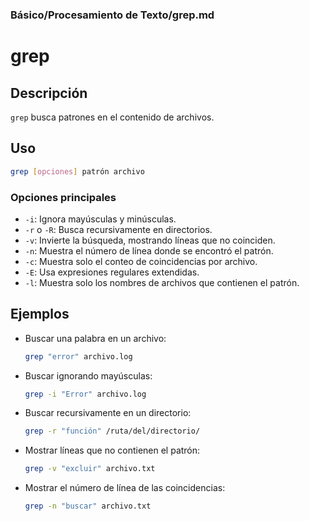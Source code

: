 ### **Básico/Procesamiento de Texto/grep.md**

# grep

## Descripción

`grep` busca patrones en el contenido de archivos.

## Uso

```bash
grep [opciones] patrón archivo
```

### Opciones principales

- `-i`: Ignora mayúsculas y minúsculas.
- `-r` o `-R`: Busca recursivamente en directorios.
- `-v`: Invierte la búsqueda, mostrando líneas que no coinciden.
- `-n`: Muestra el número de línea donde se encontró el patrón.
- `-c`: Muestra solo el conteo de coincidencias por archivo.
- `-E`: Usa expresiones regulares extendidas.
- `-l`: Muestra solo los nombres de archivos que contienen el patrón.

## Ejemplos

- Buscar una palabra en un archivo:

  ```bash
  grep "error" archivo.log
  ```

- Buscar ignorando mayúsculas:

  ```bash
  grep -i "Error" archivo.log
  ```

- Buscar recursivamente en un directorio:

  ```bash
  grep -r "función" /ruta/del/directorio/
  ```

- Mostrar líneas que no contienen el patrón:

  ```bash
  grep -v "excluir" archivo.txt
  ```

- Mostrar el número de línea de las coincidencias:

  ```bash
  grep -n "buscar" archivo.txt
  ```
